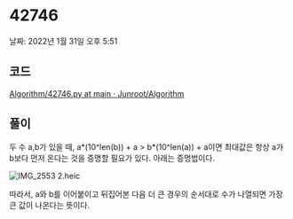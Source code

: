 # 42746

날짜: 2022년 1월 31일 오후 5:51

## 코드

[Algorithm/42746.py at main · Junroot/Algorithm](https://github.com/Junroot/Algorithm/blob/main/programmers/42746.py)

## 풀이

두 수 a,b가 있을 때, a*(10^len(b)) + a > b*(10^len(a)) + a이면 최대값은 항상 a가 b보다 먼저 온다는 것을 증명할 필요가 있다. 아래는 증명법이다.

![IMG_2553 2.heic](42746%20c5d3e9772eba4506915cd6be0589a9f1/IMG_2553_2.heic)

따라서, a와 b를 이어붙이고 뒤집어본 다음 더 큰 경우의 순서대로 수가 나열되면 가장 큰 값이 나온다는 뜻이다.